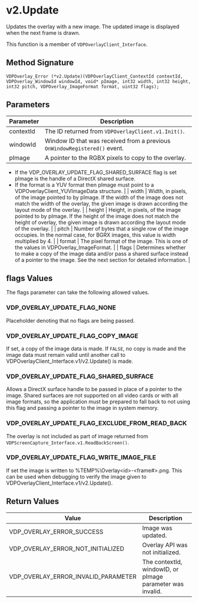 # v2.Update

Updates the overlay with a new image. The updated image is displayed when the next frame is drawn.

This function is a member of `VDPOverlayClient_Interface`.

## Method Signature
```
VDPOverlay_Error (*v2.Update)(VDPOverlayClient_ContextId contextId, VDPOverlay_WindowId windowId, void* pImage, int32 width, int32 height, int32 pitch, VDPOverlay_ImageFormat format, uint32 flags);
```

## Parameters

| Parameter | Description |
| --------- | ----------- |
| contextId | The ID returned from `VDPOverlayClient.v1.Init()`. |
| windowId | Window ID that was received from a previous `OnWindowRegistered()` event. |
| pImage | A pointer to the RGBX pixels to copy to the overlay. <br>
- If the VDP_OVERLAY_UPDATE_FLAG_SHARED_SURFACE flag is set pImage is the handle of a DirectX shared surface. <br>
- If the format is a YUV format then pImage must point to a VDPOverlayClient_YUVImageData structure. |
| width | Width, in pixels, of the image pointed to by pImage. If the width of the image does not match the width of the overlay, the given image is drawn according the layout mode of the overlay. |
| height | Height, in pixels, of the image pointed to by pImage. If the height of the image does not match the height of overlay, the given image is drawn according the layout mode of the overlay. |
| pitch	| Number of bytes that a single row of the image occupies. In the normal case, for BGRX images, this value is width multiplied by 4. |
| format | The pixel format of the image. This is one of the values in VDPOverlay_ImageFormat. |
| flags	| Determines whether to make a copy of the image data and/or pass a shared surface instead of a pointer to the image. See the next section for detailed information. |

## flags Values

The flags parameter can take the following allowed values.

### VDP_OVERLAY_UPDATE_FLAG_NONE 

Placeholder denoting that no flags are being passed.

### VDP_OVERLAY_UPDATE_FLAG_COPY_IMAGE 

If set, a copy of the image data is made. If `FALSE`, no copy is made and the image data must remain valid until another call to VDPOverlayClient_Interface.v1/v2.Update() is made.

### VDP_OVERLAY_UPDATE_FLAG_SHARED_SURFACE 

Allows a DirectX surface handle to be passed in place of a pointer to the image. Shared surfaces are not supported on all video cards or with all image formats, so the application must be prepared to fall back to not using this flag and passing a pointer to the image in system memory.

### VDP_OVERLAY_UPDATE_FLAG_EXCLUDE_FROM_READ_BACK

The overlay is not included as part of image returned from `VDPScreenCapture_Interface.v1.ReadBackScreen()`. 

### VDP_OVERLAY_UPDATE_FLAG_WRITE_IMAGE_FILE

If set the image is written to %TEMP%\Overlay&lt;id&gt;-&lt;frame#&gt;.png. This can be used when debugging to verify the image given to VDPOverlayClient_Interface.v1/v2.Update().

## Return Values

| Value | Description |
| ----- | ----------- |
| VDP_OVERLAY_ERROR_SUCCESS | Image was updated. |
| VDP_OVERLAY_ERROR_NOT_INITIALIZED	| Overlay API was not initialized. |
| VDP_OVERLAY_ERROR_INVALID_PARAMETER | The contextId, windowID, or pImage parameter was invalid. |


